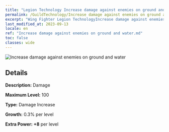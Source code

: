 ```yaml
---
title: "Legion Technology Increase damage against enemies on ground and water"
permalink: /GuildTechnology/Increase damage against enemies on ground and water/
excerpt: "Wing Fighter Legion TechnologyIncrease damage against enemies on ground and water"
last_modified_at: 2023-09-13
locale: en
ref: "Increase damage against enemies on ground and water.md"
toc: false
classes: wide
---
```



![Increase damage against enemies on ground and water](/images/guild_technology/guild_tech_icon_25.png)

## Details

  **Description:** Damage

  **Maximum Level:** 100

  **Type:** Damage Increase

  **Growth:** 0.3% per level

  **Extra Power: +8** per level

